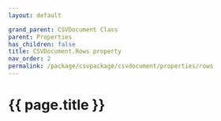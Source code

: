 ```yaml
---
layout: default

grand_parent: CSVDocument Class
parent: Properties
has_children: false
title: CSVDocument.Rows property
nav_order: 2
permalink: /package/csvpackage/csvdocument/properties/rows
---
```

# {{ page.title }}

